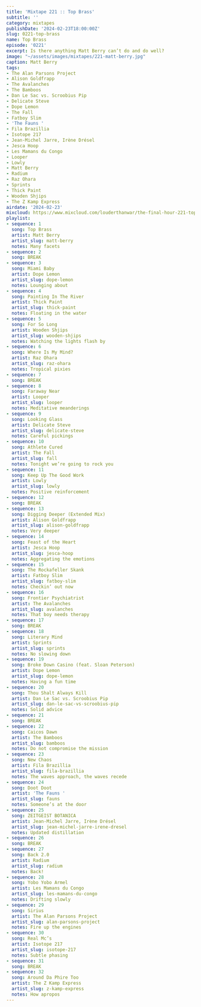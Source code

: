 ```yaml
---
title: 'Mixtape 221 :: Top Brass'
subtitle: ''
category: mixtapes
publishDate: '2024-02-23T18:00:00Z'
slug: 0221-top-brass
name: Top Brass
episode: '0221'
excerpt: Is there anything Matt Berry can’t do and do well?
image: "~/assets/images/mixtapes/221-matt-berry.jpg"
caption: Matt Berry
tags:
- The Alan Parsons Project
- Alison Goldfrapp
- The Avalanches
- The Bamboos
- Dan Le Sac vs. Scroobius Pip
- Delicate Steve
- Dope Lemon
- The Fall
- Fatboy Slim
- 'The Fauns '
- Fila Brazillia
- Isotope 217
- Jean-Michel Jarre, Irène Drésel
- Jesca Hoop
- Les Mamans du Congo
- Looper
- Lowly
- Matt Berry
- Radium
- Raz Ohara
- Sprints
- Thick Paint
- Wooden Shjips
- The Z Kamp Express
airdate: '2024-02-23'
mixcloud: https://www.mixcloud.com/louderthanwar/the-final-hour-221-top-brass-2024-02-23/
playlist:
- sequence: 1
  song: Top Brass
  artist: Matt Berry
  artist_slug: matt-berry
  notes: Many facets
- sequence: 2
  song: BREAK
- sequence: 3
  song: Miami Baby
  artist: Dope Lemon
  artist_slug: dope-lemon
  notes: Lounging about
- sequence: 4
  song: Painting In The River
  artist: Thick Paint
  artist_slug: thick-paint
  notes: Floating in the water
- sequence: 5
  song: For So Long
  artist: Wooden Shjips
  artist_slug: wooden-shjips
  notes: Watching the lights flash by
- sequence: 6
  song: Where Is My Mind?
  artist: Raz Ohara
  artist_slug: raz-ohara
  notes: Tropical pixies
- sequence: 7
  song: BREAK
- sequence: 8
  song: Faraway Near
  artist: Looper
  artist_slug: looper
  notes: Meditative meanderings
- sequence: 9
  song: Looking Glass
  artist: Delicate Steve
  artist_slug: delicate-steve
  notes: Careful pickings
- sequence: 10
  song: Athlete Cured
  artist: The Fall
  artist_slug: fall
  notes: Tonight we’re going to rock you
- sequence: 11
  song: Keep Up The Good Work
  artist: Lowly
  artist_slug: lowly
  notes: Positive reinforcement
- sequence: 12
  song: BREAK
- sequence: 13
  song: Digging Deeper (Extended Mix)
  artist: Alison Goldfrapp
  artist_slug: alison-goldfrapp
  notes: Very deeper
- sequence: 14
  song: Feast of the Heart
  artist: Jesca Hoop
  artist_slug: jesca-hoop
  notes: Aggregating the emotions
- sequence: 15
  song: The Rockafeller Skank
  artist: Fatboy Slim
  artist_slug: fatboy-slim
  notes: Checkin’ out now
- sequence: 16
  song: Frontier Psychiatrist
  artist: The Avalanches
  artist_slug: avalanches
  notes: That boy needs therapy
- sequence: 17
  song: BREAK
- sequence: 18
  song: Literary Mind
  artist: Sprints
  artist_slug: sprints
  notes: No slowing down
- sequence: 19
  song: Broke Down Casino (feat. Sloan Peterson)
  artist: Dope Lemon
  artist_slug: dope-lemon
  notes: Having a fun time
- sequence: 20
  song: Thou Shalt Always Kill
  artist: Dan Le Sac vs. Scroobius Pip
  artist_slug: dan-le-sac-vs-scroobius-pip
  notes: Solid advice
- sequence: 21
  song: BREAK
- sequence: 22
  song: Caicos Dawn
  artist: The Bamboos
  artist_slug: bamboos
  notes: Do not compromise the mission
- sequence: 23
  song: New Chaos
  artist: Fila Brazillia
  artist_slug: fila-brazillia
  notes: The waves approach, the waves recede
- sequence: 24
  song: Doot Doot
  artist: 'The Fauns '
  artist_slug: fauns
  notes: Someone’s at the door
- sequence: 25
  song: ZEITGEIST BOTANICA
  artist: Jean-Michel Jarre, Irène Drésel
  artist_slug: jean-michel-jarre-irene-dresel
  notes: Updated distillation
- sequence: 26
  song: BREAK
- sequence: 27
  song: Back 2.0
  artist: Radium
  artist_slug: radium
  notes: Back!
- sequence: 28
  song: Yobo Yobo Armel
  artist: Les Mamans du Congo
  artist_slug: les-mamans-du-congo
  notes: Drifting slowly
- sequence: 29
  song: Sirius
  artist: The Alan Parsons Project
  artist_slug: alan-parsons-project
  notes: Fire up the engines
- sequence: 30
  song: Real Mc’s
  artist: Isotope 217
  artist_slug: isotope-217
  notes: Subtle phasing
- sequence: 31
  song: BREAK
- sequence: 32
  song: Around Da Phire Too
  artist: The Z Kamp Express
  artist_slug: z-kamp-express
  notes: How apropos
---
```


